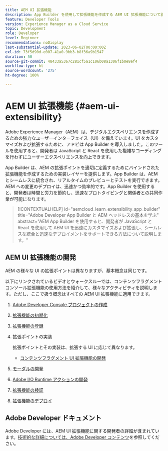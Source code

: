 ```yaml
---
title: AEM UI 拡張機能
description: App Builder を使用して拡張機能を作成する AEM UI 拡張機能について説明します。
feature: Developer Tools
version: Experience Manager as a Cloud Service
topic: Development
role: Developer
level: Beginner
recommendations: noDisplay
last-substantial-update: 2023-06-02T00:00:00Z
exl-id: 73f5d90d-e007-41a0-9bb3-b8f36a9b1547
duration: 50
source-git-commit: 48433a5367c281cf5a1c106b08a1306f1b0e8ef4
workflow-type: ht
source-wordcount: '275'
ht-degree: 100%

---
```


# AEM UI 拡張機能 {#aem-ui-extensibility}

Adobe Experience Manager（AEM）は、デジタルエクスペリエンスを作成するための強力なユーザーインターフェイス（UI）を備えています。UI をカスタマイズおよび拡張するために、アドビは App Builder を導入しました。このツールを使用すると、開発者は JavaScript と React を使用した複雑なコーディングを行わずにユーザーエクスペリエンスを向上できます。

App Builder は、AEM の拡張ポイントを適切に定義するためにバインドされた拡張機能を作成するための実装レイヤーを提供します。App Builder は、AEM とシームレスに統合され、リアルタイムのプレビューとテストを実行できます。AEM への変更のデプロイは、迅速かつ効率的です。App Builder を使用すると、開発者は時間と労力を節約し、迅速なプロトタイピングと関係者との共同作業が可能になります。

>[!CONTEXTUALHELP]
>id="aemcloud_learn_extensibility_app_builder"
>title="Adobe Developer App Builder と AEM ヘッドレスの基本を学ぶ"
>abstract="AEM App Builder を使用すると、開発者が JavaScript と React を使用して AEM UI を迅速にカスタマイズおよび拡張し、シームレスな統合と迅速なデプロイメントをサポートできる方法について説明します。"

## AEM UI 拡張機能の開発

AEM の様々な UI の拡張ポイントは異なりますが、基本概念は同じです。

以下にリンクされているビデオとウォークスルーでは、コンテンツフラグメントコンソール拡張機能の使用方法を紹介して、様々なアクティビティを説明します。ただし、ここで扱う概念はすべての AEM UI 拡張機能に適用できます。

1. [Adobe Developer Console プロジェクトの作成](./adobe-developer-console-project.md)
1. [拡張機能の初期化](./app-initialization.md)
1. [拡張機能の登録](./extension-registration.md)
1. 拡張ポイントの実装

   拡張ポイントとその実装は、拡張する UI に応じて異なります。

   + [コンテンツフラグメント UI 拡張機能の開発](./content-fragments/overview.md)

1. [モーダルの開発](./modal.md)
1. [Adobe I/O Runtime アクションの開発](./runtime-action.md)
1. [拡張機能の検証](./verify.md)
1. [拡張機能のデプロイ](./deploy.md)

## Adobe Developer ドキュメント

Adobe Developer には、AEM UI 拡張機能に関する開発者の詳細が含まれています。[技術的な詳細については、Adobe Developer コンテンツ](https://developer.adobe.com/uix/docs/)を参照してください。
